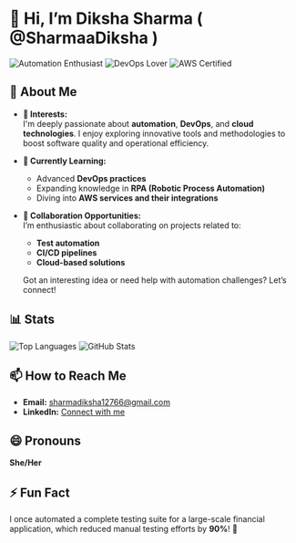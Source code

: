 # 👋 Hi, I’m Diksha Sharma ( @SharmaaDiksha )

![Automation Enthusiast](https://img.shields.io/badge/Automation-Enthusiast-brightgreen)
![DevOps Lover](https://img.shields.io/badge/DevOps-Lover-blue)
![AWS Certified](https://img.shields.io/badge/AWS-Certified-yellow)

## 🌟 About Me

- **👀 Interests:**  
  I'm deeply passionate about **automation**, **DevOps**, and **cloud technologies**. I enjoy exploring innovative tools and methodologies to boost software quality and operational efficiency.

- **🌱 Currently Learning:**  
  - Advanced **DevOps practices**
  - Expanding knowledge in **RPA (Robotic Process Automation)**
  - Diving into **AWS services and their integrations**

- **💞️ Collaboration Opportunities:**  
  I’m enthusiastic about collaborating on projects related to:
  - **Test automation**
  - **CI/CD pipelines**
  - **Cloud-based solutions**

  Got an interesting idea or need help with automation challenges? Let’s connect!

## 📊 Stats

![Top Languages](https://github-readme-stats.vercel.app/api/top-langs/?username=SharmaaDiksha&layout=compact&theme=radical)
![GitHub Stats](https://github-readme-stats.vercel.app/api?username=SharmaaDiksha&show_icons=true&hide_title=true&count_private=true&theme=radical)

## 📫 How to Reach Me

- **Email:** [sharmadiksha12766@gmail.com](mailto:sharmadiksha12766@gmail.com)  
- **LinkedIn:** [Connect with me](https://www.linkedin.com/in/sharmadiksha11/)

## 😄 Pronouns

**She/Her**

## ⚡ Fun Fact

I once automated a complete testing suite for a large-scale financial application, which reduced manual testing efforts by **90%**! 🎉
